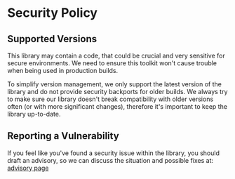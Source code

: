 # Security Policy

## Supported Versions

This library may contain a code, that could be crucial and very sensitive for secure environments. 
We need to ensure this toolkit won't cause trouble when being used in production builds.

To simplify version management, we only support the latest version of the library and do not provide security backports for
older builds. We always try to make sure our library doesn't break compatibility with 
older versions often (or with more significant changes), therefore it's important to keep the library up-to-date.

## Reporting a Vulnerability

If you feel like you've found a security issue within the library, you should draft an advisory, so we can 
discuss the situation and possible fixes at: [advisory page](https://github.com/zpl-c/skeleton/security/advisories)
